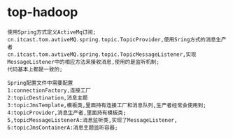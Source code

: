 # top-hadoop
	使用Spring方式定义ActiveMq订阅;
	cn.itcast.tom.avtiveMQ.spring.topic.TopicProvider,使用Sring方式的消息生产者
	cn.itcast.tom.avtiveMQ.spring.topic.TopicMessageListener,实现MessageListener中的相应方法来接收消息,使用的是监听机制;
	代码基本上都是一致的;
	
	Spring配置文件中需要配置
	1:connectionFactory,连接工厂
	2:topicDestination,消息主题
	3:topicJmsTemplate,模板类,里面持有连接工厂和消息队列,生产者经常会使用到;
	4:topicProvider,消息生产者,里面持有模板类;
	5,topicMessageListenerA:消息监听类,实现了MessageListener,
	6:topicJmsContainerA:消息主题监听容器;
